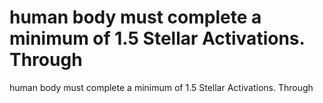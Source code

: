 # human body must complete a minimum of 1.5 Stellar Activations. Through

human body must complete a minimum of 1.5 Stellar Activations. Through